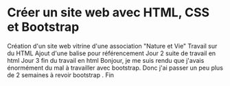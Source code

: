 # Créer un site web avec HTML, CSS et Bootstrap
 Création d'un site web vitrine d'une association "Nature et Vie"
Travail sur du HTML
Ajout d'une balise <meta> pour référencement
Jour 2 suite de travail en html
Jour 3 fin du travail en html
Bonjour, je me suis rendu que j'avais énormément du mal à travailler avec bootstrap.
Donc j'ai passer un peu plus de 2 semaines à revoir bootstrap .
Fin
